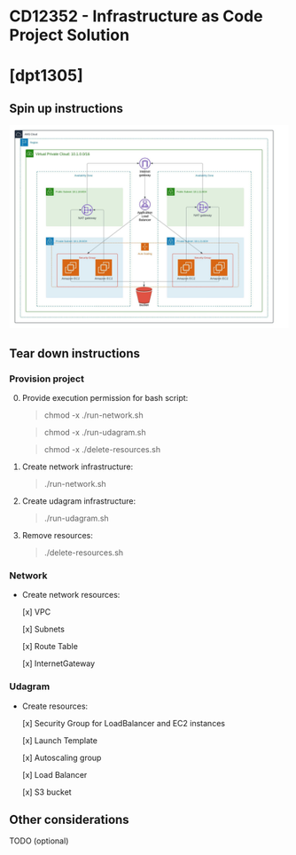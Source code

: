 # CD12352 - Infrastructure as Code Project Solution
# [dpt1305]

## Spin up instructions
![](Udacity-Design-Diagram.jpeg)

## Tear down instructions
### Provision project
0. Provide execution permission for bash script:
    > chmod -x ./run-network.sh

    > chmod -x ./run-udagram.sh

    > chmod -x ./delete-resources.sh

1. Create network infrastructure:
    > ./run-network.sh

2. Create udagram infrastructure:
    > ./run-udagram.sh

3. Remove resources:
    > ./delete-resources.sh
### Network
- Create network resources:

    [x] VPC

    [x] Subnets

    [x] Route Table

    [x] InternetGateway
 
### Udagram
- Create resources:

    [x] Security Group for LoadBalancer and EC2 instances
    
    [x] Launch Template 
    
    [x] Autoscaling group
    
    [x] Load Balancer
    
    [x] S3 bucket

## Other considerations
TODO (optional)